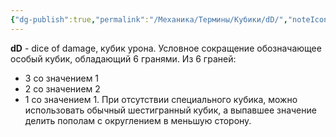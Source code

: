 ```yaml
---
{"dg-publish":true,"permalink":"/Механика/Термины/Кубики/dD/","noteIcon":"","created":"2025-08-21T13:47:44.354+03:00","updated":"2025-09-24T17:50:39.893+03:00"}
---
```



**dD** - dice of damage, кубик урона. Условное сокращение обозначающее особый кубик, обладающий 6 гранями. Из 6 граней:
- 3 со значением 1
- 2 со значением 2
- 1 со значением 1.
При отсутствии специального кубика, можно использовать обычный шестигранный кубик, а выпавшее значение делить пополам с округлением в меньшую сторону. 